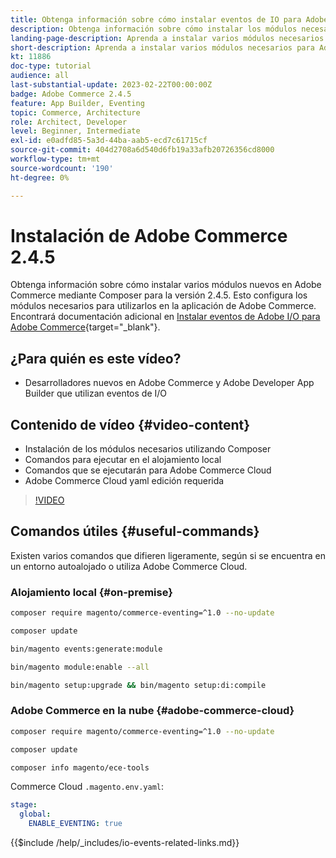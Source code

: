 ```yaml
---
title: Obtenga información sobre cómo instalar eventos de IO para Adobe Commerce 2.4.5
description: Obtenga información sobre cómo instalar los módulos necesarios para eventos de E/S en Adobe Commerce 2.4.5 para utilizarlos en Adobe Developer App Builder
landing-page-description: Aprenda a instalar varios módulos necesarios para Adobe Commerce 2.4.5 con Composer.
short-description: Aprenda a instalar varios módulos necesarios para Adobe Commerce 2.4.5 con Composer.
kt: 11886
doc-type: tutorial
audience: all
last-substantial-update: 2023-02-22T00:00:00Z
badge: Adobe Commerce 2.4.5
feature: App Builder, Eventing
topic: Commerce, Architecture
role: Architect, Developer
level: Beginner, Intermediate
exl-id: e0adfd85-5a3d-44ba-aab5-ecd7c61715cf
source-git-commit: 404d2708a6d540d6fb19a33afb20726356cd8000
workflow-type: tm+mt
source-wordcount: '190'
ht-degree: 0%

---
```


# Instalación de Adobe Commerce 2.4.5

Obtenga información sobre cómo instalar varios módulos nuevos en Adobe Commerce mediante Composer para la versión 2.4.5. Esto configura los módulos necesarios para utilizarlos en la aplicación de Adobe Commerce. Encontrará documentación adicional en [Instalar eventos de Adobe I/O para Adobe Commerce](https://developer.adobe.com/commerce/events/get-started/installation/){target="_blank"}.

## ¿Para quién es este vídeo?

* Desarrolladores nuevos en Adobe Commerce y Adobe Developer App Builder que utilizan eventos de I/O

## Contenido de vídeo {#video-content}

* Instalación de los módulos necesarios utilizando Composer
* Comandos para ejecutar en el alojamiento local
* Comandos que se ejecutarán para Adobe Commerce Cloud
* Adobe Commerce Cloud yaml edición requerida

>[!VIDEO](https://video.tv.adobe.com/v/3419826?quality=12&learn=on&captions=spa)

## Comandos útiles {#useful-commands}

Existen varios comandos que difieren ligeramente, según si se encuentra en un entorno autoalojado o utiliza Adobe Commerce Cloud.

### Alojamiento local {#on-premise}

```bash
composer require magento/commerce-eventing=^1.0 --no-update

composer update

bin/magento events:generate:module

bin/magento module:enable --all

bin/magento setup:upgrade && bin/magento setup:di:compile
```

### Adobe Commerce en la nube {#adobe-commerce-cloud}

```bash
composer require magento/commerce-eventing=^1.0 --no-update

composer update

composer info magento/ece-tools
```

Commerce Cloud `.magento.env.yaml`:

```yaml
stage:
  global:
    ENABLE_EVENTING: true
```

{{$include /help/_includes/io-events-related-links.md}}
